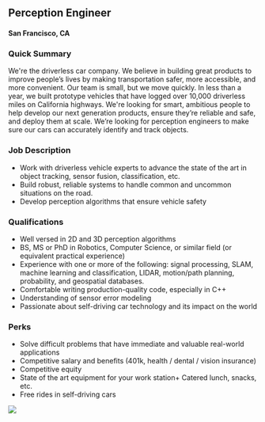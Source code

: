 ## Perception Engineer
#### San Francisco, CA

### Quick Summary 
We're the driverless car company. We believe in building great products to improve people’s lives by making transportation safer, more accessible, and more convenient. Our team is small, but we move quickly. In less than a year, we built prototype vehicles that have logged over 10,000 driverless miles on California highways. We're looking for smart, ambitious people to help develop our next generation products, ensure they’re reliable and safe, and deploy them at scale. We’re looking for perception engineers to make sure our cars can accurately identify and track objects.

### Job Description
+ Work with driverless vehicle experts to advance the state of the art in object tracking, sensor fusion, classification, etc.
+ Build robust, reliable systems to handle common and uncommon situations on the road.
+ Develop perception algorithms that ensure vehicle safety

### Qualifications
+ Well versed in 2D and 3D perception algorithms
+ BS, MS or PhD in Robotics, Computer Science, or similar field (or equivalent practical experience)
+ Experience with one or more of the following: signal processing, SLAM, machine learning and classification, LIDAR, motion/path planning, probability, and geospatial databases.
+ Comfortable writing production-quality code, especially in C++ 
+ Understanding of sensor error modeling
+ Passionate about self-driving car technology and its impact on the world

### Perks
+ Solve difficult problems that have immediate and valuable real-world applications
+ Competitive salary and benefits (401k, health / dental / vision insurance)
+ Competitive equity
+ State of the art equipment for your work station+ Catered lunch, snacks, etc.
+ Free rides in self-driving cars


[<img src='https://dabuttonfactory.com/button.png?t=Apply&f=Calibri-Bold&ts=24&tc=fff&tshs=1&tshc=000&hp=20&vp=8&c=5&bgt=gradient&bgc=3d85c6&ebgc=073763'>](https://letsrockit.co/users/auth/github?job_id=q3j1axnl-perception-engineer)
